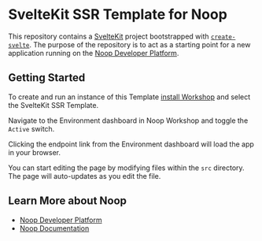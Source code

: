 # SvelteKit SSR Template for Noop

This repository contains a [SvelteKit](https://kit.svelte.dev/) project bootstrapped with [`create-svelte`](https://github.com/sveltejs/kit/tree/main/packages/create-svelte). The purpose of the repository is to act as a starting point for a new application running on the [Noop Developer Platform](https://noop.dev/).

## Getting Started

To create and run an instance of this Template [install Workshop](https://noop.dev/docs/installation/) and select the SvelteKit SSR Template.

Navigate to the Environment dashboard in Noop Workshop and toggle the `Active` switch.

Clicking the endpoint link from the Environment dashboard will load the app in your browser.

You can start editing the page by modifying files within the `src` directory. The page will auto-updates as you edit the file.

## Learn More about Noop

- [Noop Developer Platform](https://noop.dev/)
- [Noop Documentation](https://noop.dev/docs/)









